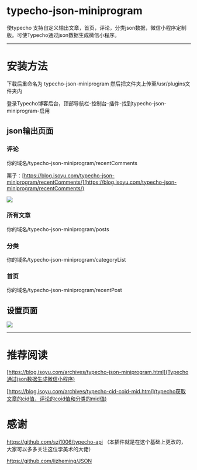 # typecho-json-miniprogram

使typecho 支持自定义输出文章，首页，评论，分类json数据，微信小程序定制版。可使Typecho通过json数据生成微信小程序。

---
# 安装方法

下载后重命名为 typecho-json-miniprogram 然后把文件夹上传至/usr/plugins文件夹内

登录Typecho博客后台，顶部导航栏-控制台-插件-找到typecho-json-miniprogram-启用



## json输出页面

### 评论

你的域名/typecho-json-miniprogram/recentComments

栗子：[https://blog.isoyu.com/typecho-json-miniprogram/recentComments/](https://blog.isoyu.com/typecho-json-miniprogram/recentComments/)

![](https://i.loli.net/2018/03/29/5abce3d8a0195.jpg)

### 所有文章

你的域名/typecho-json-miniprogram/posts

### 分类

你的域名/typecho-json-miniprogram/categoryList

### 首页

你的域名/typecho-json-miniprogram/recentPost

## 设置页面

![](https://i.loli.net/2018/03/29/5abce28a0f4f7.jpg)

---
# 推荐阅读

[https://blog.isoyu.com/archives/typecho-json-miniprogram.html](Typecho通过json数据生成微信小程序)

[https://blog.isoyu.com/archives/typecho-cid-coid-mid.html](typecho获取文章的cid值，评论的coid值和分类的mid值)
# 感谢

https://github.com/szj1006/typecho-api （本插件就是在这个基础上更改的，大家可以多多关注这位学美术的大佬）

https://github.com/lizheming/JSON
